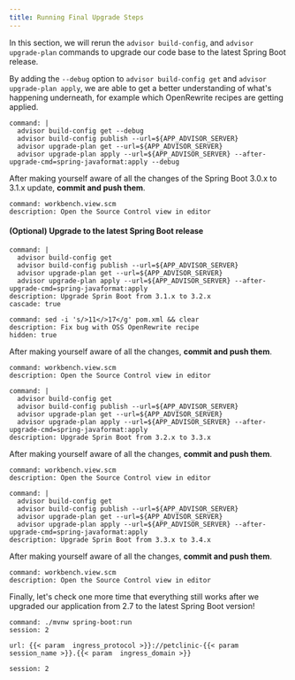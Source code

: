 ```yaml
---
title: Running Final Upgrade Steps 
---
```


In this section, we will rerun the `advisor build-config`, and `advisor upgrade-plan` commands to upgrade our code base to the latest Spring Boot release.

By adding the `--debug` option to `advisor build-config get` and `advisor upgrade-plan apply`, we are able to get a better understanding of what's happening underneath, for example which OpenRewrite recipes are getting applied.
```terminal:execute
command: |
  advisor build-config get --debug
  advisor build-config publish --url=${APP_ADVISOR_SERVER}
  advisor upgrade-plan get --url=${APP_ADVISOR_SERVER}
  advisor upgrade-plan apply --url=${APP_ADVISOR_SERVER} --after-upgrade-cmd=spring-javaformat:apply --debug
```

After making yourself aware of all the changes of the Spring Boot 3.0.x to 3.1.x update, **commit and push them**.
```editor:execute-command
command: workbench.view.scm
description: Open the Source Control view in editor
```

#### (Optional) Upgrade to the latest Spring Boot release


```terminal:execute
command: |
  advisor build-config get
  advisor build-config publish --url=${APP_ADVISOR_SERVER}
  advisor upgrade-plan get --url=${APP_ADVISOR_SERVER}
  advisor upgrade-plan apply --url=${APP_ADVISOR_SERVER} --after-upgrade-cmd=spring-javaformat:apply
description: Upgrade Sprin Boot from 3.1.x to 3.2.x
cascade: true
```
```terminal:execute
command: sed -i 's/>11</>17</g' pom.xml && clear
description: Fix bug with OSS OpenRewrite recipe
hidden: true
```
After making yourself aware of all the changes, **commit and push them**.
```editor:execute-command
command: workbench.view.scm
description: Open the Source Control view in editor
```


```terminal:execute
command: |
  advisor build-config get
  advisor build-config publish --url=${APP_ADVISOR_SERVER}
  advisor upgrade-plan get --url=${APP_ADVISOR_SERVER}
  advisor upgrade-plan apply --url=${APP_ADVISOR_SERVER} --after-upgrade-cmd=spring-javaformat:apply
description: Upgrade Sprin Boot from 3.2.x to 3.3.x
```
After making yourself aware of all the changes, **commit and push them**.
```editor:execute-command
command: workbench.view.scm
description: Open the Source Control view in editor
```

```terminal:execute
command: |
  advisor build-config get
  advisor build-config publish --url=${APP_ADVISOR_SERVER}
  advisor upgrade-plan get --url=${APP_ADVISOR_SERVER}
  advisor upgrade-plan apply --url=${APP_ADVISOR_SERVER} --after-upgrade-cmd=spring-javaformat:apply
description: Upgrade Sprin Boot from 3.3.x to 3.4.x
```
After making yourself aware of all the changes, **commit and push them**.
```editor:execute-command
command: workbench.view.scm
description: Open the Source Control view in editor
```

Finally, let's check one more time that everything still works after we upgraded our application from 2.7 to the latest Spring Boot version!
```terminal:execute
command: ./mvnw spring-boot:run
session: 2
```

```dashboard:open-url
url: {{< param  ingress_protocol >}}://petclinic-{{< param  session_name >}}.{{< param  ingress_domain >}}
```

```terminal:interrupt
session: 2
```
